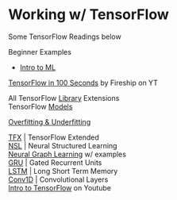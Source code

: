 # Working w/ TensorFlow



Some TensorFlow Readings below

Beginner Examples 
- <a href="https://developers.google.com/codelabs/tensorflow-1-helloworld#0" target="_blank">Intro to ML</a>

<a href="https://www.youtube.com/watch?v=i8NETqtGHms" target="_blank">TensorFlow in 100 Seconds</a> by Fireship on YT

All TensorFlow <a href="https://www.tensorflow.org/resources/libraries-extensions" target="_blank">Library</a> Extensions   
TensorFlow <a href="https://www.tensorflow.org/lite/models" target="_blank">Models</a>

<a href="https://www.tensorflow.org/tutorials/keras/overfit_and_underfit" target="_blank">Overfitting & Underfitting</a>

<a href="https://www.tensorflow.org/tfx" target="_blank">TFX</a> | TensorFlow Extended   
<a href="https://www.tensorflow.org/neural_structured_learning" target="_blank">NSL</a> | Neural Structured Learning  
<a href="https://www.tensorflow.org/neural_structured_learning/tutorials/graph_keras_lstm_imdb" target="_blank">Neural Graph Learning</a> w/ examples   
<a href="https://www.tensorflow.org/api_docs/python/tf/keras/layers/GRU" target="_blank">GRU</a> | Gated Recurrent Units  
<a href="https://www.tensorflow.org/api_docs/python/tf/keras/layers/LSTM" target="_blank">LSTM</a> | Long Short Term Memory   
<a href="https://www.tensorflow.org/api_docs/python/tf/keras/layers/Conv1D" target="_blank">Conv1D</a> | Convolutional Layers   
<a href="https://www.youtube.com/watch?v=BthUPVwA59s&list=PLQY2H8rRoyvwLbzbnKJ59NkZvQAW9wLbx&index=1" target="_blank">Intro to TensorFlow</a> on Youtube  
<!--
<a href="" target="_blank"> </a>
<a href="" target="_blank"> </a>
-->
